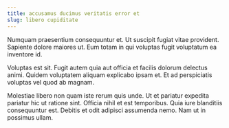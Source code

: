 ```yaml
---
title: accusamus ducimus veritatis error et
slug: libero cupiditate
---
```


Numquam praesentium consequuntur et. Ut suscipit fugiat vitae provident. Sapiente dolore maiores ut. Eum totam in qui voluptas fugit voluptatum ea inventore id.

Voluptas est sit. Fugit autem quia aut officia et facilis dolorum delectus animi. Quidem voluptatem aliquam explicabo ipsam et. Et ad perspiciatis voluptas vel quod ab magnam.

Molestiae libero non quam iste rerum quis unde. Ut et pariatur expedita pariatur hic ut ratione sint. Officia nihil et est temporibus. Quia iure blanditiis consequuntur est. Debitis et odit adipisci assumenda nemo. Nam ut in possimus ullam.
